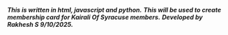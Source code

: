 ***This is written in html, javascript and python.***
***This will be used to create membership card for Kairali Of Syracuse members.***
***Developed by Rakhesh S  9/10/2025.***
